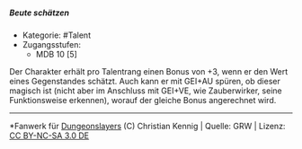 <!---
Dies ist ein Fanwerk für DUNGEONSLAYERS (C) von Christian Kennig

Quellen:      [Dungeonslayers Grundregelwerk](https://dungeonslayers.net/download/Dungeonslayers4.pdf)
              [Talentbeschreibungen](https://www.f-space.de/ds4/tools-talentcards.html)
License:      [CC-BY-NC-SA 4.0](https://creativecommons.org/licenses/by-nc-sa/4.0/deed.de)
Richtlinien:  [Fanwerkrichtlinien](https://www.dungeonslayers.net/fanwerk-richtlinien/)
Autor:        Zauberlehrling
-->

  
##### Beute schätzen  
- Kategorie: #Talent  
- Zugangsstufen:  
  - MDB 10 [5]  

Der Charakter erhält pro Talentrang einen Bonus von +3, wenn er den Wert eines Gegenstandes schätzt. Auch kann er mit GEI+AU spüren, ob dieser magisch ist (nicht aber im Anschluss mit GEI+VE, wie Zauberwirker, seine Funktionsweise erkennen), worauf der gleiche Bonus angerechnet wird.


___  
*Fanwerk für [Dungeonslayers](https://www.dungeonslayers.net/) (C) Christian Kennig | Quelle: GRW | Lizenz: [CC BY-NC-SA 3.0 DE](https://creativecommons.org/licenses/by-nc-sa/3.0/de/)  
